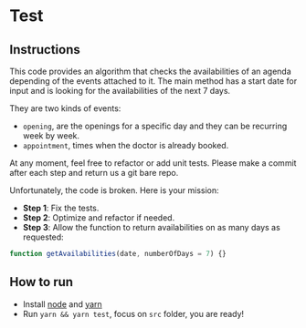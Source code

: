 # Test

## Instructions

This code provides an algorithm that checks the availabilities of an agenda depending of
the events attached to it. The main method has a start date for input and is looking for
the availabilities of the next 7 days.

They are two kinds of events:

- `opening`, are the openings for a specific day and they can be recurring week by week.
- `appointment`, times when the doctor is already booked.

At any moment, feel free to refactor or add unit tests. Please make a commit after each
step and return us a git bare repo.

Unfortunately, the code is broken. Here is your mission:

- **Step 1**: Fix the tests.
- **Step 2**: Optimize and refactor if needed.
- **Step 3**: Allow the function to return availabilities on as many days as requested:

```js
function getAvailabilities(date, numberOfDays = 7) {}
```

## How to run

- Install [node](https://nodejs.org/en/) and [yarn](https://yarnpkg.com/en/)
- Run `yarn && yarn test`, focus on `src` folder, you are ready!
